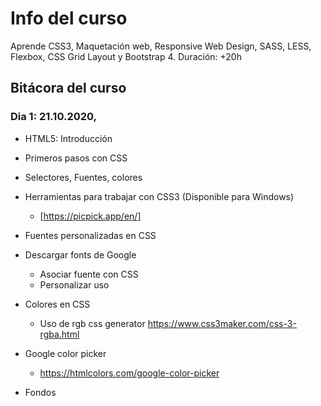 # Info del curso
Aprende CSS3, Maquetación web, Responsive Web Design, SASS, LESS, Flexbox, CSS Grid Layout y Bootstrap 4. Duración: +20h


## Bitácora del curso

### Dia 1: 21.10.2020,		
* HTML5: Introducción 
* Primeros pasos con CSS
* Selectores, Fuentes, colores
* Herramientas para trabajar con CSS3 (Disponible para Windows)
  * [https://picpick.app/en/]

* Fuentes personalizadas en CSS

* Descargar fonts de Google
  * Asociar fuente con CSS
  * Personalizar uso 
	
* Colores en CSS
  * Uso de rgb css generator
    https://www.css3maker.com/css-3-rgba.html

* Google color picker
  * https://htmlcolors.com/google-color-picker

* Fondos 
